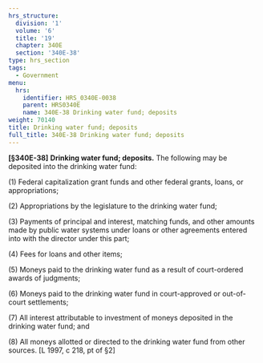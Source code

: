 ```yaml
---
hrs_structure:
  division: '1'
  volume: '6'
  title: '19'
  chapter: 340E
  section: '340E-38'
type: hrs_section
tags:
  - Government
menu:
  hrs:
    identifier: HRS_0340E-0038
    parent: HRS0340E
    name: 340E-38 Drinking water fund; deposits
weight: 70140
title: Drinking water fund; deposits
full_title: 340E-38 Drinking water fund; deposits
---
```

**[§340E-38]** **Drinking water fund; deposits.** The following may be deposited into the drinking water fund:

(1) Federal capitalization grant funds and other federal grants, loans, or appropriations;

(2) Appropriations by the legislature to the drinking water fund;

(3) Payments of principal and interest, matching funds, and other amounts made by public water systems under loans or other agreements entered into with the director under this part;

(4) Fees for loans and other items;

(5) Moneys paid to the drinking water fund as a result of court-ordered awards of judgments;

(6) Moneys paid to the drinking water fund in court-approved or out-of-court settlements;

(7) All interest attributable to investment of moneys deposited in the drinking water fund; and

(8) All moneys allotted or directed to the drinking water fund from other sources. [L 1997, c 218, pt of §2]
